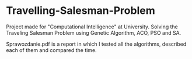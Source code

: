 # Travelling-Salesman-Problem
Project made for "Computational Intelligence" at University. Solving the Traveling Salesman Problem using Genetic Algorithm, ACO, PSO and SA.

Sprawozdanie.pdf is a report in which I tested all the algorithms,  described  each of them and compared the time.

